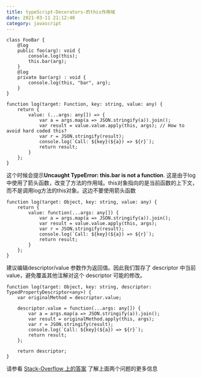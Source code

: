 ```yaml
---
title: typeScript-Decorators-的this作用域
date: 2021-03-11 21:12:40
category: javascript
---
```


```
class FooBar {
    @log
    public foo(arg): void { 
        console.log(this);
        this.bar(arg);
    }
    @log
    private bar(arg) : void { 
        console.log(this, "bar", arg);
    }
}
```

```
function log(target: Function, key: string, value: any) {
    return {
        value: (...args: any[]) => {
            var a = args.map(a => JSON.stringify(a)).join();
            var result = value.value.apply(this, args); // How to avoid hard coded this?
            var r = JSON.stringify(result);
            console.log(`Call: ${key}(${a}) => ${r}`);
            return result;
        }
    };
}
```

这个时候会提示**Uncaught TypeError: this.bar is not a function**.
这是由于log中使用了箭头函数，改变了方法的作用域。this对象指向的是当前函数的上下文，而不是调用log方法的this对象。这边不要使用箭头函数

```
function log(target: Object, key: string, value: any) {
    return {
        value: function(...args: any[]) {
            var a = args.map(a => JSON.stringify(a)).join();
            var result = value.value.apply(this, args);
            var r = JSON.stringify(result);
            console.log(`Call: ${key}(${a}) => ${r}`);
            return result;
        }
    };
}
```

建议编辑descriptor/value 参数作为返回值。因此我们暂存了 descriptor 中当前value，避免覆盖其他注解对这个 descriptor 可能的修改。

```
function log(target: Object, key: string, descriptor: TypedPropertyDescriptor<any>) {
    var originalMethod = descriptor.value;

    descriptor.value = function(...args: any[]) {
        var a = args.map(a => JSON.stringify(a)).join();
        var result = originalMethod.apply(this, args);
        var r = JSON.stringify(result);
        console.log(`Call: ${key}(${a}) => ${r}`);
        return result;
    };

    return descriptor;
}
```

请参看 [Stack-Overflow 上的答案](https://link.zhihu.com/?target=http%3A//stackoverflow.com/questions/30329832/how-to-avoid-hard-coded-this-in-decorators%23answer-30330602) 了解上面两个问题的更多信息
